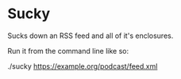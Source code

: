 # Sucky
Sucks down an RSS feed and all of it's enclosures.

Run it from the command line like so:

./sucky https://example.org/podcast/feed.xml
